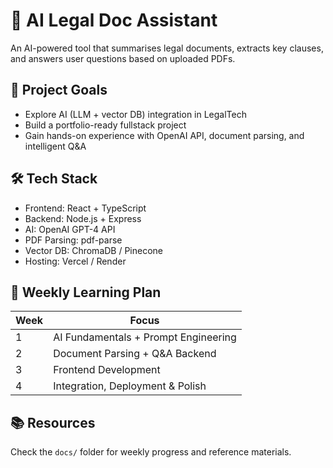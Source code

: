 # 🧠 AI Legal Doc Assistant
An AI-powered tool that summarises legal documents, extracts key clauses, and answers user questions based on uploaded PDFs.

## 🚀 Project Goals
- Explore AI (LLM + vector DB) integration in LegalTech
- Build a portfolio-ready fullstack project
- Gain hands-on experience with OpenAI API, document parsing, and intelligent Q&A

## 🛠️ Tech Stack
- Frontend: React + TypeScript
- Backend: Node.js + Express
- AI: OpenAI GPT-4 API
- PDF Parsing: pdf-parse
- Vector DB: ChromaDB / Pinecone
- Hosting: Vercel / Render

## 📆 Weekly Learning Plan
| Week | Focus |
|------|-------|
| 1 | AI Fundamentals + Prompt Engineering |
| 2 | Document Parsing + Q&A Backend |
| 3 | Frontend Development |
| 4 | Integration, Deployment & Polish |

## 📚 Resources
Check the `docs/` folder for weekly progress and reference materials.
